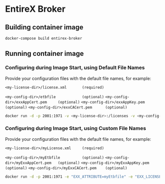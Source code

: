 <!-- Copyright 2013 - 2018 Software AG, Darmstadt, Germany and/or its licensors

   SPDX-License-Identifier: Apache-2.0

    Licensed under the Apache License, Version 2.0 (the "License");
    you may not use this file except in compliance with the License.
    You may obtain a copy of the License at

        http://www.apache.org/licenses/LICENSE-2.0

    Unless required by applicable law or agreed to in writing, software
    distributed under the License is distributed on an "AS IS" BASIS,
     WITHOUT WARRANTIES OR CONDITIONS OF ANY KIND, either express or implied.
     See the License for the specific language governing permissions and

     limitations under the License.                                                  

-->

# EntireX Broker 

## Building container image

```bash
docker-compose build entirex-broker
```

## Running container image

### Configuring during Image Start, using Default File Names

Provide your configuration files with the default file names, for example:

`<my-license-dir>/license.xml 		(required)`
 
`<my-config-dir>/etbfile 			(optional)`
`<my-config-dir>/exxAppCert.pem 	(optional)`
`<my-config-dir>/exxAppKey.pem 		(optional)`
`<my-config-dir>/exxCACert.pem 		(optional)`

```bash
docker run -d -p 2001:1971 -v <my-license-dir>:/licenses -v <my-config-dir>:/configs entirex_broker
```

### Configuring during Image Start, using Custom File Names

Provide your configuration files with the default file names, for example:

`<my-license-dir>/myLicense.xml 	(required)`
 
`<my-config-dir>/myEtbfile 			(optional)`
`<my-config-dir>/myExxAppCert.pem 	(optional)`
`<my-config-dir>/myExxAppKey.pem 	(optional)`
`<my-config-dir>/myExxCACert.pem 	(optional)`

```bash
docker run -d -p 2001:1971 -e "EXX_ATTRIBUTE=myEtbfile" -e "EXX_LICENSE_KEY=myLicense.xml" -e "EXX_KEY_FILE=myExxAppKey.pem" -e "EXX_KEY_STORE=myExxAppCert.pem" -e "EXX_TRUST_STORE=myExxCACert.pem" -v <my-license-dir>:/licenses -v <my-config-dir>:/configs entirex_broker
```

